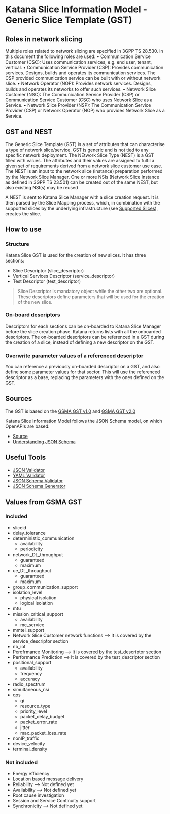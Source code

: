 # Katana Slice Information Model - Generic Slice Template (GST)

## Roles in network slicing
Multiple roles related to network slicing are specified in 3GPP TS 28.530. In this document the following roles are used:
• Communication Service Customer (CSC): Uses communication services, e.g. end user, tenant, vertical.
• Communication Service Provider (CSP): Provides communication services. Designs, builds and operates its communication services. The CSP provided communication service can be built with or without network slice.
• Network Operator (NOP): Provides network services. Designs, builds and operates its networks to offer such services.
• Network Slice Customer (NSC): The Communication Service Provider (CSP) or Communication Service Customer (CSC) who uses Network Slice as a Service.
• Network Slice Provider (NSP): The Communication Service Provider (CSP) or Network Operator (NOP) who provides Network Slice as a Service.

## GST and NEST
The Generic Slice Template (GST) is a set of attributes that can characterise a type of network slice/service. GST is generic and is not tied to any specific network deployment. The NEtwork Slice Type (NEST) is a GST filled with values. The attributes and their values are assigned to fulfil a given set of requirements derived from a network slice customer use case. The NEST is an input to the network slice (instance) preparation performed by the Network Slice Manager. One or more NSIs (Network Slice Instance as defined in 3GPP TS 23.501) can be created out of the same NEST, but also existing NSI(s) may be reused

A NEST is sent to Katana Slice Manager with a slice creation request. It is then parsed by the Slice Mapping process, which, in combination with the supported slices by the underlying infrastructure (see [Supported Slices](sst)), creates the slice.

## How to use
### Structure
Katana Slice GST is used for the creation of new slices. It has three sections:

* Slice Descriptor (slice_descriptor)
* Vertical Services Descriptor (service_descriptor)
* Test Descriptor (test_descriptor)

> Slice Descriptor is mandatory object while the other two are optional.
These descriptors define parameters that will be used for the creation of the new slice.

### On-board descriptors
Descriptors for each sections can be on-boarded to Katana Slice Manager before the slice creation phase. Katana returns lists with all the onboarded descriptors. The on-boarded descriptors can be referenced in a GST during the creation of a slice, instead of defining a new descriptor on the GST.

### Overwrite parameter values of a referenced descriptor
You can reference a previously on-boarded descriptor on a GST, and also define some parameter values for that sector. This will use the referenced descriptor as a base, replacing the parameters with the ones defined on the GST.


## Sources
The GST is based on the [GSMA GST v1.0](https://www.gsma.com/newsroom/wp-content/uploads//NG.116-v1.0.pdf)
and [GSMA GST v2.0](https://www.gsma.com/newsroom/wp-content/uploads//NG.116-v2.0.pdf)

Katana Slice Information Model follows the JSON Schema model, on which OpenAPIs are based:

* [Source](http://json-schema.org/)
* [Understanding JSON Schema](http://json-schema.org/understanding-json-schema/UnderstandingJSONSchema.pdf)

## Useful Tools
* [JSON Validator](https://jsonlint.com/)
* [YAML Validator](http://www.yamllint.com/)
* [JSON Schema Validator](https://json-schema-validator.herokuapp.com/)
* [JSON Schema Generator](https://jsonschema.net/)

## Values from GSMA GST
### Included
* sliceid
* delay_tolerance
* deterministic_communication
    - availability
    - periodicity
* network_DL_throughput
    - guaranteed
    - maximum
* ue_DL_throughput
    - guaranteed
    - maximum
* group_communication_support
* isolation_level
    - physical isolation
    - logical isolation
* mtu
* mission_critical_support
    - availability
    - mc_service
* mmtel_support
* Network Slice Customer network functions --> It is covered by the service_descriptor section
* nb_iot
* Perofrmance Monitoring --> It is covered by the test_descriptor section
* Performance Prediction --> It is covered by the test_descriptor section
* positional_support
    - availability
    - frequency
    - accuracy
* radio_spectrum
* simultaneous_nsi
* qos
    - qi
    - resource_type
    - priority_level
    - packet_delay_budget
    - packet_error_rate
    - jitter
    - max_packet_loss_rate
* nonIP_traffic
* device_velocity
* terminal_density

### Not included
* Energy efficiency
* Location based message delivery
* Reliability --> Not defined yet
* Availability --> Not defined yet
* Root cause investigation
* Session and Service Continuity support
* Synchronicity --> Not defined yet